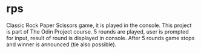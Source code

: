 # rps
Classic Rock Paper Scissors game, it is played in the console.
This project is part of The Odin Project course.
5 rounds are played, user is prompted for input, result of round is displayed in console.
After 5 rounds game stops and winner is announced (tie also possible).